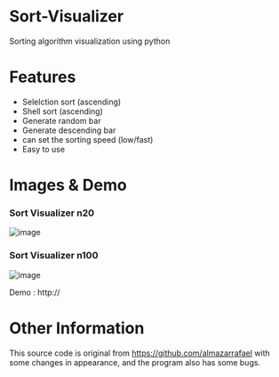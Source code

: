 # Sort-Visualizer
Sorting algorithm visualization using python

# Features
- Selelction sort (ascending)
- Shell sort (ascending)
- Generate random bar
- Generate descending bar
- can set the sorting speed (low/fast)
- Easy to use

# Images & Demo

### Sort Visualizer n20

![image](https://user-images.githubusercontent.com/76139419/102677148-9b0a9900-41d3-11eb-9ad4-1e37fa9ccd2b.png)

### Sort Visualizer n100

![image](https://user-images.githubusercontent.com/76139419/102677179-d0af8200-41d3-11eb-8da2-df0615140d3b.png)

Demo : http://

# Other Information
This source code is original from https://github.com/almazarrafael with some changes in appearance, and the program also has some bugs.
